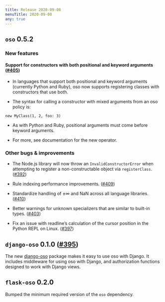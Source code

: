 ```yaml
---
title: Release 2020-09-08
menuTitle: 2020-09-08
any: true
---
```


## `oso` 0.5.2

### New features

#### Support for constructors with both positional and keyword arguments ([#405](https://github.com/osohq/oso/pull/405))


* In languages that support both positional and keyword arguments (currently
Python and Ruby), oso now supports registering classes with constructors that
use both.


* The syntax for calling a constructor with mixed arguments from an oso policy is:

```
new MyClass(1, 2, foo: 3)
```


* As with Python and Ruby, positional arguments must come before keyword
arguments.


* For more, see documentation for the new operator.

### Other bugs & improvements


* The Node.js library will now throw an `InvalidConstructorError` when
attempting to register a non-constructable object via `registerClass`.
([#392](https://github.com/osohq/oso/pull/392))


* Rule indexing performance improvements. ([#409](https://github.com/osohq/oso/pull/409))


* Standardize handling of ±∞ and NaN across all language libraries. ([#410](https://github.com/osohq/oso/pull/410))


* Better warnings for unknown specializers that are similar to built-in types.
([#403](https://github.com/osohq/oso/pull/403))


* Fix an issue with readline’s calculation of the cursor position in the Python
REPL on Linux. ([#397](https://github.com/osohq/oso/pull/397))

## `django-oso` 0.1.0 ([#395](https://github.com/osohq/oso/pull/395))

The new [django-oso](https://pypi.org/project/django-oso/) package makes it easy to use oso with Django.  It includes
middleware for using oso with Django, and authorization functions designed to
work with Django views.

## `flask-oso` 0.2.0

Bumped the minimum required version of the `oso` dependency.
